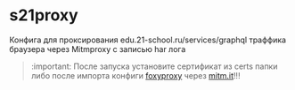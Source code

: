 # s21proxy
Конфига для проксирования edu.21-school.ru/services/graphql траффика браузера через Mitmproxy с записью har лога

> :important: После запуска установите сертификат из certs папки либо после импорта конфиги [foxyproxy](https://getfoxyproxy.org/downloads/) через [mitm.it](http://mitm.it)!!!